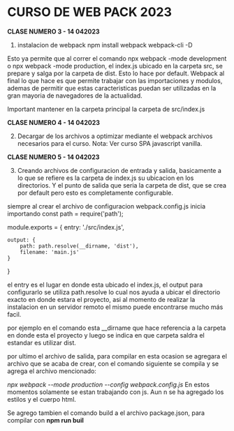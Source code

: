 <h1>CURSO DE WEB PACK 2023</h1>



<b>CLASE NUMERO 3 - 14 042023</b>

1. instalacion de webpack npm install webpack webpack-cli -D

Esto ya permite que al correr el comando npx webpack -mode development o npx webpack -mode production, el index.js ubicado en la carpeta src, se prepare y salga por la carpeta de dist. Esto lo hace por default. Webpack al final lo que hace es que permite trabajar con las importaciones y modulos, ademas de permitir que estas caracteristicas puedan ser utilizadas en la gran mayoria de navegadores de la actualidad.

Important mantener en la carpeta principal la carpeta de src/index.js

<b>CLASE NUMERO 4 - 14 042023</b>

2. Decargar de los archivos a optimizar mediante el webpack archivos necesarios para el curso.
Nota: Ver curso SPA javascript vanilla.

<b>CLASE NUMERO 5 - 14 042023</b>

3.  Creando archivos de configuracion de entrada y salida, basicamente a lo que se refiere es la carpeta de index.js
su ubicacion en los directorios. Y el punto de salida que seria la carpeta de dist, que se crea por default pero esto es completamente configurable.

siempre al crear el archivo de configuracion webpack.config.js 
inicia importando const path = require('path');

module.exports = {
    entry: './src/index.js',
    
    output: {
        path: path.resolve(__dirname, 'dist'),
        filename: 'main.js'
    }
} 

el entry es el lugar en donde esta ubicado el index.js,
el output para configurarlo se utiliza path.resolve lo cual nos ayuda a ubicar el directorio exacto en donde estara el proyecto, asi al momento de realizar la instalacion en un servidor remoto el mismo puede encontrarse mucho más facil.

por ejemplo en el comando esta __dirname que hace referencia a la carpeta en donde esta el proyecto y luego se indica en que carpeta saldra el estandar es utilizar dist.

por ultimo el archivo de salida, para compilar en esta ocasion se agregara el archivo que se acaba de crear, con el comando siguiente se compila y se agrega el archivo mencionado: 

<i> npx webpack --mode production --config webpack.config.js </i> En estos momentos solamente se estan trabajando con js. Aun n se ha agregado los estilos y el cuerpo html.

Se agrego tambien el comando build a el archivo package.json, para compilar con <b> npm run buil </b>






